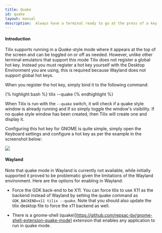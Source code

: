```yaml
---
title: Quake
id: quake
layout: manual
description:  Always have a terminal ready to go at the press of a key. Like the eponymous console in the 3D game Quake, this feature enables a terminal to appear at the top of the screen at a touch of key.
---
```

#### Introduction

Tilix supports running in a _Quake_-style mode where it appears at the top of the screen and can be toggled on or off as needed. However, unlike other terminal emulators that support this mode Tilix does not register a global hot key. Instead you must register a hot key yourself with the Desktop Environment you are using, this is required because Wayland does not support global hot keys.

When you register the hot key, simply bind it to the following command:

{% highlight bash %}
tilix --quake
{% endhighlight %}

When Tilix is run with the `--quake` switch, it will check if a quake style window is already running and if so simply toggle the window's visibility. If no quake style window has been created, then Tilix will create one and display it.

Configuring this hot key for GNOME is quite simple, simply open the Keyboard settings and configure a hot key as per the example in the screenshot below:

![]({{site.baseurl}}/assets/images/manual/hotkey.png)

#### Wayland

Note that quake mode in Wayland is currently not available, while initially supported it proved to be problematic given the limitations of the Wayland environment. Here are the options for enabling in Wayland:

* Force the GDK back-end to be X11. You can force tilix to use X11 as the backend instead of Wayland by setting the quake command as ```GDK_BACKEND=x11 tilix --quake```. Note that you should also update the tilix desktop file to force the x11 backend as well.

* There is a gnome-shell (quake)[https://github.com/repsac-by/gnome-shell-extension-quake-mode] extension that enables any application to run in quake mode.
